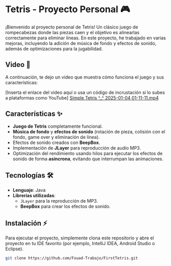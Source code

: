# Tetris - Proyecto Personal 🎮

¡Bienvenido al proyecto personal de Tetris! Un clásico juego de rompecabezas donde las piezas caen y
el objetivo es alinearlas correctamente para eliminar líneas. En este proyecto, he trabajado en varias mejoras,
incluyendo la adición de música de fondo y efectos de sonido, además de optimizaciones para la jugabilidad.

## Video 🎥

A continuación, te dejo un video que muestra cómo funciona el juego y sus características:

[Inserta el enlace del video aquí o usa un código de incrustación si lo subes a plataformas como YouTube]
[Simple Tetris ^_^ 2025-01-04 01-11-11.mp4](..%2F..%2FDownloads%2FSimple%20Tetris%20%5E_%5E%202025-01-04%2001-11-11.mp4)

## Características ✨

- **Juego de Tetris** completamente funcional.
- **Música de fondo** y **efectos de sonido** (rotación de pieza, colisión con el fondo, game over y eliminación de
  línea).
- Efectos de sonido creados con **BeepBox**.
- Implementación de **JLayer** para reproducción de audio MP3.
- Optimización del rendimiento usando hilos para ejecutar los efectos de sonido de forma **asíncrona**, evitando que
  interrumpan las animaciones.

## Tecnologías 🛠️

- **Lenguaje**: Java
- **Librerías utilizadas**:
  - `JLayer` para la reproducción de MP3.
  - **BeepBox** para crear los efectos de sonido.

## Instalación ⚡

Para ejecutar el proyecto, simplemente clona este repositorio y abre el proyecto en tu IDE favorito (por ejemplo,
IntelliJ IDEA, Android Studio o Eclipse).

```bash
git clone https://github.com/Fouad-Trabajo/FirstTetris.git
